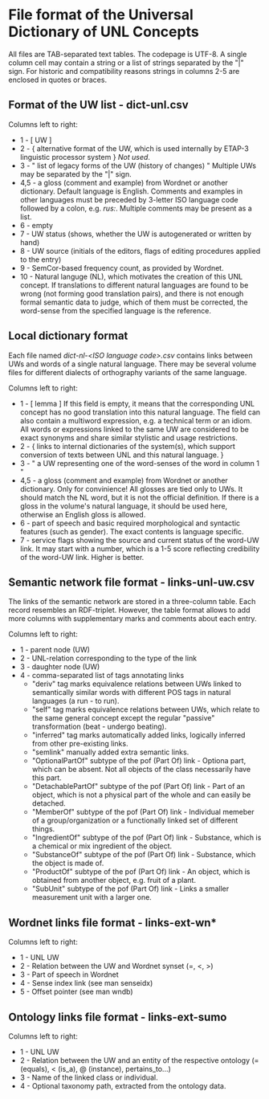 File format of the Universal Dictionary of UNL Concepts 
=======================================================

All files are TAB-separated text tables. The codepage is UTF-8. 
A single column cell may contain a string or a list of strings separated by the "|" sign.
For historic and compatibility reasons strings in columns 2-5 are enclosed in quotes or braces.

Format of the UW list - dict-unl.csv
-------------------------------------

Columns left to right:
- 1 - \[ UW \]
- 2 - { alternative format of the UW, which is used internally by ETAP-3 linguistic processor system } *Not used*. 
- 3 - " list of legacy forms of the UW (history of changes) " Multiple UWs may be separated by the "|" sign.
- 4,5 - a gloss (comment and example) from Wordnet or another dictionary. Default language is English. Comments and examples in other languages must be preceded by 3-letter ISO language code followed by a colon, e.g. *rus:*. Multiple comments may be present as a list. 
- 6 - empty
- 7 - UW status (shows, whether the UW is autogenerated or written by hand) 
- 8 - UW source (initials of the editors, flags of editing procedures applied to the entry) 
- 9 - SemCor-based frequency count, as provided by Wordnet.
- 10 - Natural languge (NL), which motivates the creation of this UNL concept. If translations to different natural languages are found to be wrong (not forming good translation pairs), and there is not enough formal semantic data to judge, which of them must be corrected, the word-sense from the specified language is the reference.


Local dictionary format
-----------------------

Each file named *dict-nl-\<ISO language code\>.csv* contains links between UWs and words of a single natural language. There may be several volume files for different dialects of orthography variants of the same language.

Columns left to right:
- 1 - \[ lemma \] If this field is empty, it means that the corresponding UNL concept has no good translation into this natural language. The field can also contain a multiword expression, e.g. a technical term or an idiom. All words or expressions linked to the same UW are considered to be exact synonyms and share similar stylistic and usage restrictions.
- 2 - { links to internal dictionaries of the system(s), which support conversion of texts between UNL and this natural language. } 
- 3 - " a UW representing one of the word-senses of the word in column 1 " 
- 4,5 - a gloss (comment and example) from Wordnet or another dictionary. Only for convinience! All glosses are tied only to UWs. It should match the NL word, but it is not the official definition. If there is a gloss in the volume's natural language, it should be used here, otherwise an English gloss is allowed.
- 6 - part of speech and basic required morphological and syntactic features (such as gender). The exact contents is language specific. 
- 7 - service flags showing the source and current status of the word-UW link. It may start with a number, which is a 1-5 score reflecting credibility of the word-UW link. Higher is better.


Semantic network file format - links-unl-uw.csv
-----------------------------------------------

The links of the semantic network are stored in a three-column table. Each record resembles an RDF-triplet. However, the table format allows to add more columns with supplementary marks and comments about each entry.

Columns left to right:
- 1 - parent node (UW)
- 2 - UNL-relation corresponding to the type of the link
- 3 - daughter node (UW)
- 4 - comma-separated list of tags annotating links 
   * "deriv" tag marks equivalence relations between UWs linked to semantically similar words with different POS tags in natural languages (a run - to run).
   * "self" tag marks equivalence relations between UWs, which relate to the same general concept except the regular "passive" transformation (beat - undergo beating).
   * "inferred" tag marks automatically added links, logically inferred from other pre-existing links.
   * "semlink" manually added extra semantic links. 
   * "OptionalPartOf" subtype of the pof (Part Of) link - Optiona part, which can be absent. Not all objects of the class necessarily have this part.
   * "DetachablePartOf" subtype of the pof (Part Of) link - Part of an object, which is not a physical part of the whole and can easily be detached.
   * "MemberOf" subtype of the pof (Part Of) link - Individual memeber of a group/organization or a functionally linked set of different things.
   * "IngredientOf" subtype of the pof (Part Of) link - Substance, which is a chemical or mix ingredient of the object.
   * "SubstanceOf" subtype of the pof (Part Of) link - Substance, which the object is made of.
   * "ProductOf" subtype of the pof (Part Of) link - An object, which is obtained from another object, e.g. fruit of a plant.
   * "SubUnit" subtype of the pof (Part Of) link - Links a smaller measurement unit with a larger one.

Wordnet links file format - links-ext-wn*
-----------------------------------------

Columns left to right:
- 1 - UNL UW
- 2 - Relation between the UW and Wordnet synset (=, <, >)
- 3 - Part of speech in Wordnet
- 4 - Sense index link (see man senseidx)
- 5 - Offset pointer (see man wndb)


Ontology links file format - links-ext-sumo
-------------------------------------------

Columns left to right:
- 1 - UNL UW
- 2 - Relation between the UW and an entity of the respective ontology (= (equals), < (is_a), @ (instance), pertains_to...)
- 3 - Name of the linked class or individual.
- 4 - Optional taxonomy path, extracted from the ontology data.

